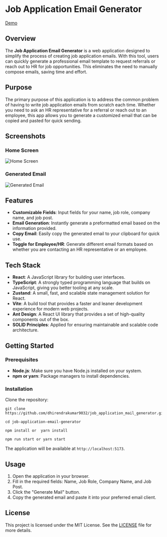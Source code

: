 
# Job Application Email Generator
[Demo](https://job-application-mail-generator.vercel.app/)

## Overview

The **Job Application Email Generator** is a web application designed to simplify the process of creating job application emails. With this tool, users can quickly generate a professional email template to request referrals or reach out to HR for job opportunities. This eliminates the need to manually compose emails, saving time and effort.

## Purpose

The primary purpose of this application is to address the common problem of having to write job application emails from scratch each time. Whether you need to ask an HR representative for a referral or reach out to an employee, this app allows you to generate a customized email that can be copied and pasted for quick sending.

## Screenshots

### Home Screen
![Home Screen](https://github.com/user-attachments/assets/0ad388b1-75bb-4f0c-98a2-043507cebe47)

### Generated Email
![Generated Email](https://github.com/user-attachments/assets/d1a06ac3-7e75-470b-a524-6140ffb809d0)

## Features

- **Customizable Fields**: Input fields for your name, job role, company name, and job post.
- **Email Generation**: Instantly generate a preformatted email based on the information provided.
- **Copy Email**: Easily copy the generated email to your clipboard for quick use.
- **Toggle for Employee/HR**: Generate different email formats based on whether you are contacting an HR representative or an employee.

## Tech Stack

- **React**: A JavaScript library for building user interfaces.
- **TypeScript**: A strongly typed programming language that builds on JavaScript, giving you better tooling at any scale.
- **Zustand**: A small, fast, and scalable state management solution for React.
- **Vite**: A build tool that provides a faster and leaner development experience for modern web projects.
- **Ant Design**: A React UI library that provides a set of high-quality components out of the box.
- **SOLID Principles**: Applied for ensuring maintainable and scalable code architecture.

## Getting Started

### Prerequisites

- **Node.js**: Make sure you have Node.js installed on your system.
- **npm or yarn**: Package managers to install dependencies.

### Installation

   Clone the repository:

   ```
   git clone https://github.com/dhirendrakumar9032/job_application_mail_generator.git

   cd job-application-email-generator

   npm install or  yarn install

   npm run start or yarn start
```
   

   The application will be available at `http://localhost:5173`.


## Usage

1. Open the application in your browser.
2. Fill in the required fields: Name, Job Role, Company Name, and Job Post.
3. Click the "Generate Mail" button.
4. Copy the generated email and paste it into your preferred email client.



## License

This project is licensed under the MIT License. See the [LICENSE](LICENSE) file for more details.



